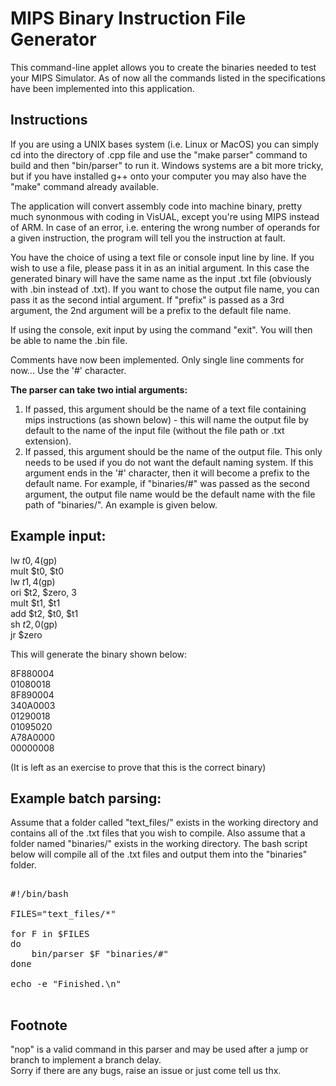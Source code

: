 MIPS Binary Instruction File Generator
===================================

This command-line applet allows you to create the binaries needed to test your MIPS Simulator. As of now all the commands listed in the specifications have been implemented into this application.

Instructions
----------------

If you are using a UNIX bases system (i.e. Linux or MacOS) you can simply cd into the directory of .cpp file and use the "make parser" command to build and then "bin/parser" to run it. Windows systems are a bit more tricky, but if you have installed g++ onto your computer you may also have the "make" command already available.  

The application will convert assembly code into machine binary, pretty much synonmous with coding in VisUAL, except you're using MIPS instead of ARM. In case of an error, i.e. entering the wrong number of operands for a given instruction, the program will tell you the instruction at fault.   

You have the choice of using a text file or console input line by line. If you wish to use a file, please pass it in as an initial argument. In this case the generated binary will have the same name as the input .txt file (obviously with .bin instead of .txt). If you want to chose the output file name, you can pass it as the second intial argument. If "prefix" is passed as a 3rd argument, the 2nd argument will be a prefix to the default file name.  

If using the console, exit input by using the command "exit". You will then be able to name the .bin file.

Comments have now been implemented. Only single line comments for now... Use the '#' character.    

<b>The parser can take two intial arguments:    </b>
<ol>
<li>If passed, this argument should be the name of a text file containing mips instructions (as shown below) - this will name the output file by default to the name of the input file (without the file path or .txt extension).   </li>  

<li>If passed, this argument should be the name of the output file. This only needs to be used if you do not want the default naming system. If this argument ends in the '#' character, then it will become a prefix to the default name. For example, if "binaries/#" was passed as the second argument, the output file name would be the default name with the file path of "binaries/". An example is given below.   </li>
</ol>

Example input:
--------------  

lw     $t0, 4($gp)        
mult   $t0, $t0  
lw     $t1, 4($gp)       
ori    $t2, $zero, 3      
mult   $t1, $t1      
add    $t2, $t0, $t1  
sh     $t2, 0($gp)  
jr     $zero  

This will generate the binary shown below:  

8F880004   
01080018   
8F890004   
340A0003   
01290018   
01095020   
A78A0000   
00000008  

(It is left as an exercise to prove that this is the correct binary) 

Example batch parsing:
------------------------  

Assume that a folder called "text_files/" exists in the working directory and contains all of the .txt files that you wish to compile. Also assume that a folder named "binaries/" exists in the working directory. The bash script below will compile all of the .txt files and output them into the "binaries" folder.

<pre>

#!/bin/bash

FILES="text_files/*"

for F in $FILES
do
    bin/parser $F "binaries/#"
done

echo -e "Finished.\n"

</pre>

Footnote
--------

"nop" is a valid command in this parser and may be used after a jump or branch to implement a branch delay.  
Sorry if there are any bugs, raise an issue or just come tell us thx.
